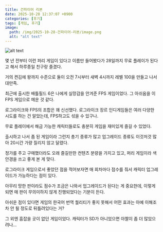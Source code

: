 ```yaml
---
title: 건파이어 리본
date: 2025-10-28 12:37:07 +0900
categories: [후기]
tags: [게임, 후기]
image:
  path: /img/2025-10-28-건파이어-리본/image.png
  alt: "alt text"
---
```



![alt text](/img/2025-10-28-건파이어-리본/image.png)

몇 년 전부터 이런 퍼리 게임이 있다고 이름만 들어봤다가 28일까지 무료 플레이가 된다고 해서 하루종일 친구랑 즐겼다.

거의 켠김에 왕까지 수준으로 둘이 오전 7시부터 새벽 4시까지 레벨 100을 만들고 나서 대만족.

최근에 출시한 배틀필드 6은 나에게 실망감을 안겨준 FPS 게임이었다. 그 아쉬움을 이 FPS 게임으로 메운 것 같다.

로그라이크와 FPS의 조합은 꽤 신선했다. 로그라이크 장르 인디게임들은 여러 다양한 시도를 하는 건 알았는데, FPS하고도 섞을 수 있구나.

무료 플레이에서 해금 가능한 캐릭터들로도 충분히 게임을 재미있게 즐길 수 있었다.

출시하고 나서 좀 된 게임이라 그런지 총기 종류가 많고 업그레이드 종류도 이것저것 많아 20시간 가량 질리지 않고 달렸다.

정가를 주고 구매했더라도 오래 즐길만한 컨텐츠 분량을 가지고 있고, 퍼리 게임이라 색안경을 쓰고 좋게 본 게 맞다.

로그라이크 게임으로서 좋았던 점을 적어보자면 매 회차마다 점수를 줘서 캐릭터 업그레이드가 가능하다는 점이 있다.

아무리 망한 판이라도 점수가 조금은 나와서 업그레이드가 된다는 게 중요한데, 이렇게 되면 매 판이 무의미하지 않게 진행되었다는 기분이 든다.

아쉬운 점이 있다면 게임의 한국어 번역 퀄리티가 좋지 못해서 어떤 효과는 아예 이해조차 안 될 정도로 뒤틀려있다는 거?

그 외엔 흠잡을 곳이 없던 게임이었다. 캐릭터가 SD가 아니었으면 야짤이 좀 더 많았으려나...
